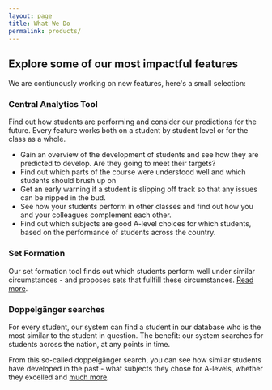 ```yaml
---
layout: page
title: What We Do
permalink: products/
---
```


## Explore some of our most impactful features
We are contiunously working on new features, here's a small selection:
### Central Analytics Tool

Find out how students are performing and consider our predictions for the future. Every feature works both on a student by student level or for the class as a whole.

- Gain an overview of the development of students and see how they are predicted to develop. Are they going to meet their targets?
- Find out which parts of the course were understood well and which students should brush up on
- Get an early warning if a student is slipping off track so that any issues can be nipped in the bud.
- See how your students perform in other classes and find out how you and your colleagues complement each other.
- Find out which subjects are good A-level choices for which students, based on the performance of students across the country.

### Set Formation

Our set formation tool finds out which students perform well under similar circumstances - and proposes sets that fullfill these circumstances. [Read more](/set-formation/).

### Doppelgänger searches

For every student, our system can find a student in our database who is the most similar to the student in question. The benefit: our system searches for students across the nation, at any points in time.

From this so-called doppelgänger search, you can see how similar students have developed in the past - what subjects they chose for A-levels, whether they excelled and [much more](#).
